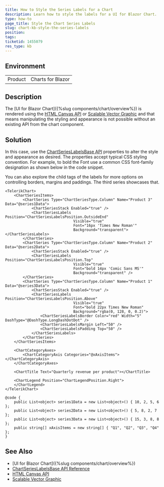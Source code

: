 ```yaml
---
title: How to Style the Series Labels for a Chart
description: Learn how to style the labels for a UI for Blazor Chart.
type: how-to
page_title: Style the Chart Series Labels
slug: chart-kb-style-the-series-labels
position: 
tags: 
ticketid: 1455079
res_type: kb
---
```


## Environment

<table>
	<tbody>
		<tr>
			<td>Product</td>
			<td>Charts for Blazor</td>
		</tr>
	</tbody>
</table>


## Description

The [UI for Blazor Chart]({%slug components/chart/overview%}) is rendered using the [HTML Canvas API](https://developer.mozilla.org/en-US/docs/web/html/element/canvas) or [Scalable Vector Graphic](https://developer.mozilla.org/en-US/docs/Web/SVG) and that means manipulating the styling and appearance is not possible without an existing API from the chart component.
 
## Solution

In this case, use the [ChartSeriesLabelsBase API](https://docs.telerik.com/blazor-ui/api/Telerik.Blazor.Components.ChartSeriesLabelsBase#properties) properties to alter the style and appearance as desired. The properties accept typical CSS styling convention. For example, to bold the Font use a common CSS font-family designation as shown below in the code snippet.

You can also explore the child tags of the labels for more options on controlling borders, margins and paddings. The third series showcases that.

````CSHTML
<TelerikChart>
    <ChartSeriesItems>
        <ChartSeries Type="ChartSeriesType.Column" Name="Product 3" Data="@series1Data">
            <ChartSeriesStack Enabled="true" />
            <ChartSeriesLabels Position="ChartSeriesLabelsPosition.OutsideEnd"
                               Visible="true"
                               Font="16px 'Times New Roman'"
                               Background="transparent"></ChartSeriesLabels>
        </ChartSeries>
        <ChartSeries Type="ChartSeriesType.Column" Name="Product 2" Data="@series2Data">
            <ChartSeriesStack Enabled="true" />
            <ChartSeriesLabels Position="ChartSeriesLabelsPosition.Top"
                               Visible="true"
                               Font="bold 14px 'Comic Sans MS'"
                               Background="transparent" />
        </ChartSeries>
        <ChartSeries Type="ChartSeriesType.Column" Name="Product 1" Data="@series3Data">
            <ChartSeriesStack Enabled="true" />
            <ChartSeriesLabels Position="ChartSeriesLabelsPosition.Above"
                               Visible="true"
                               Font="bold 22px Times New Roman"
                               Background="rgba(0, 128, 0, 0.2)">
                <ChartSeriesLabelsBorder Color="red" Width="5" DashType="@DashType.LongDashDotDot" />
                <ChartSeriesLabelsMargin Left="50" />
                <ChartSeriesLabelsPadding Top="50" />
            </ChartSeriesLabels>
        </ChartSeries>
    </ChartSeriesItems>

    <ChartCategoryAxes>
        <ChartCategoryAxis Categories="@xAxisItems"></ChartCategoryAxis>
    </ChartCategoryAxes>

    <ChartTitle Text="Quarterly revenue per product"></ChartTitle>

    <ChartLegend Position="ChartLegendPosition.Right">
    </ChartLegend>
</TelerikChart>

@code {
    public List<object> series1Data = new List<object>() { 10, 2, 5, 6 };
    public List<object> series2Data = new List<object>() { 5, 8, 2, 7 };
    public List<object> series3Data = new List<object>() { 15, 3, 8, 8 };
    public string[] xAxisItems = new string[] { "Q1", "Q2", "Q3", "Q4" };
}
````

## See Also

*   [UI for Blazor Chart]({%slug components/chart/overview%})
*   [ChartSeriesLabelsBase API Reference](https://docs.telerik.com/blazor-ui/api/Telerik.Blazor.Components.ChartSeriesLabelsBase#properties)
*   [HTML Canvas API](https://developer.mozilla.org/en-US/docs/web/html/element/canvas)
*   [Scalable Vector Graphic](https://developer.mozilla.org/en-US/docs/Web/SVG)
